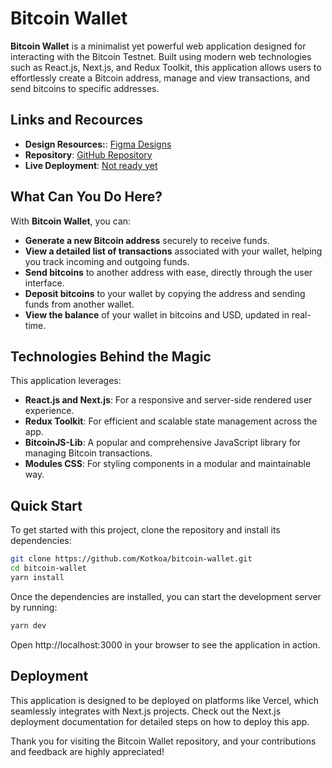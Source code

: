 # Bitcoin Wallet

**Bitcoin Wallet** is a minimalist yet powerful web application designed for interacting with the Bitcoin Testnet. Built using modern web technologies such as React.js, Next.js, and Redux Toolkit, this application allows users to effortlessly create a Bitcoin address, manage and view transactions, and send bitcoins to specific addresses.

## Links and Recources

- **Design Resources:**: [Figma Designs](https://www.figma.com/file/yi9IptRTSWss5zF8ETC3u2/HH-Test-Bitcoin-Wallet?type=design&node-id=0-1&mode=design)
- **Repository**: [GitHub Repository](https://github.com/Kotkoa/bitcoin-wallet)
- **Live Deployment**: [Not ready yet]()

## What Can You Do Here?

With **Bitcoin Wallet**, you can:

- **Generate a new Bitcoin address** securely to receive funds.
- **View a detailed list of transactions** associated with your wallet, helping you track incoming and outgoing funds.
- **Send bitcoins** to another address with ease, directly through the user interface.
- **Deposit bitcoins** to your wallet by copying the address and sending funds from another wallet.
- **View the balance** of your wallet in bitcoins and USD, updated in real-time.

## Technologies Behind the Magic

This application leverages:

- **React.js and Next.js**: For a responsive and server-side rendered user experience.
- **Redux Toolkit**: For efficient and scalable state management across the app.
- **BitcoinJS-Lib**: A popular and comprehensive JavaScript library for managing Bitcoin transactions.
- **Modules CSS**: For styling components in a modular and maintainable way.

## Quick Start

To get started with this project, clone the repository and install its dependencies:

```bash
git clone https://github.com/Kotkoa/bitcoin-wallet.git
cd bitcoin-wallet
yarn install
```

Once the dependencies are installed, you can start the development server by running:

```bash
yarn dev
```

Open http://localhost:3000 in your browser to see the application in action.

## Deployment

This application is designed to be deployed on platforms like Vercel, which seamlessly integrates with Next.js projects. Check out the Next.js deployment documentation for detailed steps on how to deploy this app.

Thank you for visiting the Bitcoin Wallet repository, and your contributions and feedback are highly appreciated!
